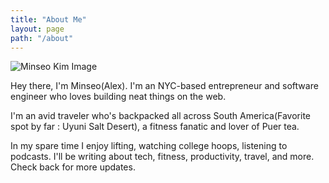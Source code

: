 ```yaml
---
title: "About Me"
layout: page
path: "/about"
---
```


![Minseo Kim Image](http://i.imgur.com/vSuOPCG.jpg)

Hey there, I'm Minseo(Alex). I'm an NYC-based entrepreneur and software engineer who loves building neat things on the web.

I'm an avid traveler who's backpacked all across South America(Favorite spot by far : Uyuni Salt Desert), a fitness fanatic and lover of Puer tea.

In my spare time I enjoy lifting, watching college hoops, listening to podcasts. I'll be writing about tech, fitness, productivity, travel, and more. Check back for more updates.